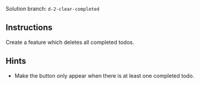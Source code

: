 Solution branch: `d-2-clear-completed`

## Instructions

Create a feature which deletes all completed todos.

## Hints

- Make the button only appear when there is at least one completed todo.
